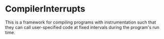 # CompilerInterrupts
This is a framework for compiling programs with instrumentation such that they can call user-specified code at fixed intervals during the program's run time.
